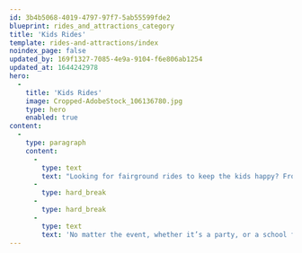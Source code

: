 ```yaml
---
id: 3b4b5068-4019-4797-97f7-5ab55599fde2
blueprint: rides_and_attractions_category
title: 'Kids Rides'
template: rides-and-attractions/index
noindex_page: false
updated_by: 169f1327-7085-4e9a-9104-f6e806ab1254
updated_at: 1644242978
hero:
  -
    title: 'Kids Rides'
    image: Cropped-AdobeStock_106136780.jpg
    type: hero
    enabled: true
content:
  -
    type: paragraph
    content:
      -
        type: text
        text: "Looking for fairground rides to keep the kids happy? From firm favourites that are must-haves for any event, to rides you might not have seen before. Give the kids a day full of fun with our children’s rides for hire.\_"
      -
        type: hard_break
      -
        type: hard_break
      -
        type: text
        text: 'No matter the event, whether it’s a party, or a school fun day, here at EC Events we’ve got plenty of options to choose from.'
---
```

